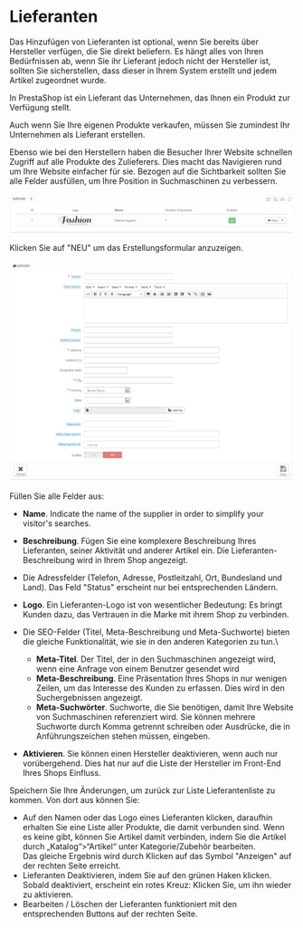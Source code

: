 # Lieferanten

Das Hinzufügen von Lieferanten ist optional, wenn Sie bereits über Hersteller verfügen, die Sie direkt beliefern. Es hängt alles von Ihren Bedürfnissen ab, wenn Sie ihr Lieferant jedoch nicht der Hersteller ist, sollten Sie sicherstellen, dass dieser in Ihrem System erstellt und jedem Artikel zugeordnet wurde.

In PrestaShop ist ein Lieferant das Unternehmen, das Ihnen ein Produkt zur Verfügung stellt.

Auch wenn Sie Ihre eigenen Produkte verkaufen, müssen Sie zumindest Ihr Unternehmen als Lieferant erstellen.

Ebenso wie bei den Herstellern haben die Besucher Ihrer Website schnellen Zugriff auf alle Produkte des Zulieferers. Dies macht das Navigieren rund um Ihre Website einfacher für sie. Bezogen auf die Sichtbarkeit sollten Sie alle Felder ausfüllen, um Ihre Position in Suchmaschinen zu verbessern.

![](../../../.gitbook/assets/23038575.png)

Klicken Sie auf "NEU" um das Erstellungsformular anzuzeigen.

![](../../../.gitbook/assets/23038576.png)

Füllen Sie alle Felder aus:

* **Name**. Indicate the name of the supplier in order to simplify your visitor's searches.
* **Beschreibung**. Fügen Sie eine komplexere Beschreibung Ihres Lieferanten, seiner Aktivität und anderer Artikel ein. Die Lieferanten-Beschreibung wird in Ihrem Shop angezeigt.
* Die Adressfelder (Telefon, Adresse, Postleitzahl, Ort, Bundesland und Land). Das Feld "Status" erscheint nur bei entsprechenden Ländern.
* **Logo**. Ein Lieferanten-Logo ist von wesentlicher Bedeutung: Es bringt Kunden dazu, das Vertrauen in die Marke mit ihrem Shop zu verbinden.
* Die SEO-Felder (Titel, Meta-Beschreibung und Meta-Suchworte) bieten die gleiche Funktionalität, wie sie in den anderen Kategorien zu tun.\

  * **Meta-Titel**. Der Titel, der in den Suchmaschinen angezeigt wird, wenn eine Anfrage von einem Benutzer gesendet wird
  * **Meta-Beschreibung**. Eine Präsentation Ihres Shops in nur wenigen Zeilen, um das Interesse des Kunden zu erfassen. Dies wird in den Suchergebnissen angezeigt.
  * **Meta-Suchwörter**. Suchworte, die Sie benötigen, damit Ihre Website von Suchmaschinen referenziert wird. Sie können mehrere Suchworte durch Komma getrennt schreiben oder Ausdrücke, die in Anführungszeichen stehen müssen, eingeben.
* **Aktivieren**. Sie können einen Hersteller deaktivieren, wenn auch nur vorübergehend. Dies hat nur auf die Liste der Hersteller im Front-End Ihres Shops Einfluss.

Speichern Sie Ihre Änderungen, um zurück zur Liste Lieferantenliste zu kommen. Von dort aus können Sie:

* Auf den Namen oder das Logo eines Lieferanten klicken, daraufhin erhalten Sie eine Liste aller Produkte, die damit verbunden sind. Wenn es keine gibt, können Sie Artikel damit verbinden, indem Sie die Artikel durch „Katalog“>“Artikel“ unter Kategorie/Zubehör bearbeiten.\
  &#x20;Das gleiche Ergebnis wird durch Klicken auf das Symbol "Anzeigen" auf der rechten Seite erreicht.
* Lieferanten Deaktivieren, indem Sie auf den grünen Haken klicken. Sobald deaktiviert, erscheint ein rotes Kreuz: Klicken Sie, um ihn wieder zu aktivieren.
* Bearbeiten / Löschen der Lieferanten funktioniert mit den entsprechenden Buttons auf der rechten Seite.
